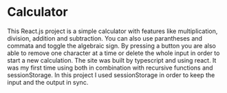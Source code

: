 # Calculator

This React.js project is a simple calculator with features like multiplication, division, addition and subtraction. You can also use parantheses and commata and toggle the algebraic sign. By pressing a button you are also able to remove one character at a time or delete the whole input in order to start a new calculation. The site was built by typescript and using react. It was my first time using both in combination with recursive functions and sessionStorage. In this project I used sessionStorage in order to keep the input and the output in sync.
